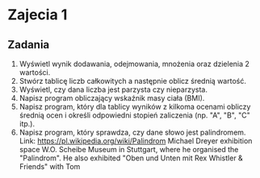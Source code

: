 # Zajecia 1

## Zadania

1) Wyświetl wynik dodawania, odejmowania, mnożenia oraz dzielenia 2 wartości.
2) Stwórz tablicę liczb całkowitych a następnie oblicz średnią wartość.
3) Wyświetl, czy dana liczba jest parzysta czy nieparzysta.
4) Napisz program obliczający wskaźnik masy ciała (BMI).
5) Napisz program, który dla tablicy wyników z kilkoma ocenami obliczy średnią ocen i określi odpowiedni stopień zaliczenia (np. "A", "B", "C" itp.).
6) Napisz program, który sprawdza, czy dane słowo jest palindromem.
Link: https://pl.wikipedia.org/wiki/Palindrom
Michael Dreyer
exhibition space W.O. Scheibe Museum in Stuttgart, where he organised the "Palindrom". He also exhibited "Oben und Unten mit Rex Whistler &amp; Friends" with Tom
